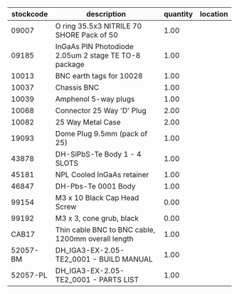 |stockcode|description|quantity|location|
|---------|-----------|--------|--------|
|09007|O ring 35.5x3 NITRILE 70 SHORE  Pack of 50|1.00||
|09185|InGaAs PIN Photodiode 2.05um 2 stage TE TO-8 package|1.00||
|10013|BNC earth tags for 10028|1.00||
|10037|Chassis BNC|1.00||
|10039|Amphenol 5-way plugs|1.00||
|10068|Connector 25 Way 'D' Plug|2.00||
|10082|25 Way Metal Case|2.00||
|19093|Dome Plug 9.5mm (pack of 25)|1.00||
|43878|DH-SiPbS-Te Body 1 - 4 SLOTS|1.00||
|45181|NPL Cooled InGaAs retainer|1.00||
|46847|DH-Pbs-Te 0001 Body|1.00||
|99154|M3 x 10 Black Cap Head Screw|0.00||
|99192|M3 x 3, cone grub, black|0.00||
|CAB17|Thin cable BNC to BNC cable, 1200mm overall length|1.00||
|52057-BM|DH_IGA3-EX-2.05-TE2_0001 - BUILD MANUAL|1.00||
|52057-PL|DH_IGA3-EX-2.05-TE2_0001 - PARTS LIST|1.00||
